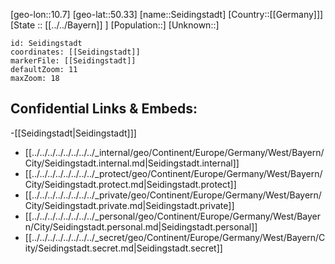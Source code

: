 ﻿---
location: [50.33,10.7]
mapzoom: [7,12] 
mapmarker: city 
type: City
tags:
- geo/City


SpocWebEntityId: 34181
isDeleted: false
confidential: public

---
[geo-lon::10.7]
[geo-lat::50.33]
[name::Seidingstadt]
[Country::[[Germany]]]
[State :: [[../../Bayern]] ]
[Population::]
[Unknown::]


```leaflet
id: Seidingstadt
coordinates: [[Seidingstadt]]
markerFile: [[Seidingstadt]]
defaultZoom: 11 
maxZoom: 18
```


## Confidential Links & Embeds: 
-[[Seidingstadt|Seidingstadt]]] 
- [[../../../../../../../../_internal/geo/Continent/Europe/Germany/West/Bayern/City/Seidingstadt.internal.md|Seidingstadt.internal]] 
- [[../../../../../../../../_protect/geo/Continent/Europe/Germany/West/Bayern/City/Seidingstadt.protect.md|Seidingstadt.protect]] 
- [[../../../../../../../../_private/geo/Continent/Europe/Germany/West/Bayern/City/Seidingstadt.private.md|Seidingstadt.private]] 
- [[../../../../../../../../_personal/geo/Continent/Europe/Germany/West/Bayern/City/Seidingstadt.personal.md|Seidingstadt.personal]] 
- [[../../../../../../../../_secret/geo/Continent/Europe/Germany/West/Bayern/City/Seidingstadt.secret.md|Seidingstadt.secret]] 
